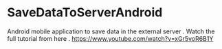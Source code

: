 # SaveDataToServerAndroid
Android mobile application to save data in the external server .
Watch the full tutorial from here . https://www.youtube.com/watch?v=xGr5voR6B1Y
